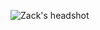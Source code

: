 ![Zack's headshot](https://media-exp1.licdn.com/dms/image/C4D03AQHRWFACq66VFg/profile-displayphoto-shrink_400_400/0?e=1612396800&v=beta&t=YrjefhNaCqDFqpPZILrSPgqAWmiE8U9VEDjES7WzPPA)